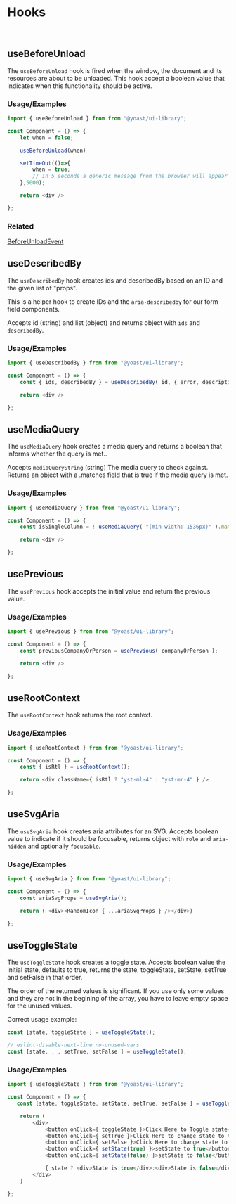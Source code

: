 # Hooks

&nbsp;

## useBeforeUnload 
The `useBeforeUnload` hook is fired when the window, the document and its resources are about to be unloaded.
This hook accept a boolean value that indicates when this functionality should be active.

### Usage/Examples  
~~~javascript  
import { useBeforeUnload } from from "@yoast/ui-library";

const Component = () => {
    let when = false;

    useBeforeUnload(when)

    setTimeOut(()=>{
        when = true;
        // in 5 seconds a generic message from the browser will appear to warn of before window will upload.
    },5000);

    return <div />

};
~~~  

### Related    

[BeforeUnloadEvent](https://developer.mozilla.org/en-US/docs/Web/API/BeforeUnloadEvent)  


## useDescribedBy 
The `useDescribedBy` hook creates ids and describedBy based on an ID and the given list of "props".

This is a helper hook to create IDs and the `aria-describedby` for our form field components.

Accepts id (string) and list (object) and returns object with `ids` and `describedBy`.

### Usage/Examples  
~~~javascript  
import { useDescribedBy } from from "@yoast/ui-library";

const Component = () => {
    const { ids, describedBy } = useDescribedBy( id, { error, description } );

    return <div />

};

~~~  

## useMediaQuery
The `useMediaQuery` hook creates a media query and returns a boolean that informs whether the query is met..

Accepts `mediaQueryString` (string) The media query to check against.
Returns an object with a .matches field that is true if the media query is met.

### Usage/Examples  
~~~javascript  
import { useMediaQuery } from from "@yoast/ui-library";

const Component = () => {
    const isSingleColumn = ! useMediaQuery( "(min-width: 1536px)" ).matches;

    return <div />

};
~~~  

## usePrevious

The `usePrevious` hook accepts the initial value and return the previous value.

### Usage/Examples  
~~~javascript  
import { usePrevious } from from "@yoast/ui-library";

const Component = () => {     
    const previousCompanyOrPerson = usePrevious( companyOrPerson );

    return <div />

};
~~~  

## useRootContext

The `useRootContext` hook returns the root context.

### Usage/Examples  
~~~javascript  
import { useRootContext } from from "@yoast/ui-library";

const Component = () => {
    const { isRtl } = useRootContext();

    return <div className={ isRtl ? "yst-ml-4" : "yst-mr-4" } />

};
~~~  

## useSvgAria

The `useSvgAria` hook creates aria attributes for an SVG. 
Accepts boolean value to indicate if it should be focusable, returns object with `role` and `aria-hidden` and optionally `focusable`.

### Usage/Examples  
~~~javascript  
import { useSvgAria } from from "@yoast/ui-library";

const Component = () => {
    const ariaSvgProps = useSvgAria();

    return ( <div><RandomIcon { ...ariaSvgProps } /></div>)

};
~~~  


## useToggleState

The `useToggleState` hook creates a toggle state. 
Accepts boolean value the initial state, defaults to true, returns the state, toggleState, setState, setTrue and setFalse in that order.

The order of the returned values is significant. If you use only some values and they are not in the begining of the array, you have to leave empty space for the unused values. 

Correct usage  example:

~~~javascript  
const [state, toggleState ] = useToggleState();

// eslint-disable-next-line no-unused-vars
const [state, , , setTrue, setFalse ] = useToggleState();
~~~  

### Usage/Examples  

~~~javascript  
import { useToggleState } from from "@yoast/ui-library";

const Component = () => {
   const [state, toggleState, setState, setTrue, setFalse ] = useToggleState();

    return ( 
        <div>
            <button onClick={ toggleState }>Click Here to Toggle state</button>
            <button onClick={ setTrue }>Click Here to change state to true</button>
            <button onClick={ setFalse }>Click Here to change state to false</button>
            <button onClick={ setState(true) }>setState to true</button>
            <button onClick={ setState(false) }>setState to false</button>

            { state ? <div>State is true</div>:<div>State is false</div> }
        </div>
    )

};
~~~  
